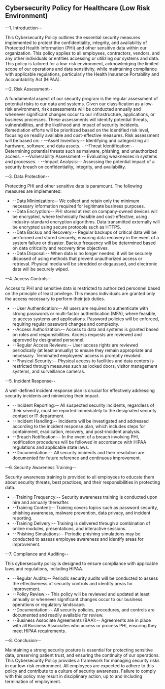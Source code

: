 ## Cybersecurity Policy for Healthcare (Low Risk Environment)

--1. Introduction--

This Cybersecurity Policy outlines the essential security measures implemented to protect the confidentiality, integrity, and availability of Protected Health Information (PHI) and other sensitive data within our organization. This policy applies to all employees, contractors, vendors, and any other individuals or entities accessing or utilizing our systems and data. This policy is tailored for a low-risk environment, acknowledging the limited scope of our operations and data sensitivity, while maintaining compliance with applicable regulations, particularly the Health Insurance Portability and Accountability Act (HIPAA).

--2. Risk Assessment--

A fundamental aspect of our security program is the regular assessment of potential risks to our data and systems. Given our classification as a low-risk environment, risk assessments will be conducted annually and whenever significant changes occur to our infrastructure, applications, or business processes. These assessments will identify potential threats, vulnerabilities, and the likelihood and impact of security incidents. Remediation efforts will be prioritized based on the identified risk level, focusing on readily available and cost-effective measures. Risk assessment will be based on:
    -   --Asset Inventory:-- Identifying and categorizing all hardware, software, and data assets.
    -   --Threat Identification:-- Determining potential threats such as malware, phishing, and unauthorized access.
    -   --Vulnerability Assessment:-- Evaluating weaknesses in systems and processes.
    -   --Impact Analysis:-- Assessing the potential impact of a security breach on confidentiality, integrity, and availability.

--3. Data Protection--

Protecting PHI and other sensitive data is paramount. The following measures are implemented:

-   --Data Minimization:-- We collect and retain only the minimum necessary information required for legitimate business purposes.
-   --Data Encryption:-- PHI stored at rest on company-owned devices will be encrypted, where technically feasible and cost-effective, using industry-standard encryption algorithms. Data transmitted externally will be encrypted using secure protocols such as HTTPS.
-   --Data Backup and Recovery:-- Regular backups of critical data will be performed and stored securely, ensuring data recovery in the event of a system failure or disaster. Backup frequency will be determined based on data criticality and recovery time objectives.
-   --Data Disposal:-- When data is no longer needed, it will be securely disposed of using methods that prevent unauthorized access or retrieval. Physical media will be shredded or degaussed, and electronic data will be securely wiped.

--4. Access Controls--

Access to PHI and sensitive data is restricted to authorized personnel based on the principle of least privilege. This means individuals are granted only the access necessary to perform their job duties.

-   --User Authentication:-- All users are required to authenticate with strong passwords or multi-factor authentication (MFA), where feasible, to access systems and applications. Password policies will be enforced, requiring regular password changes and complexity.
-   --Access Authorization:-- Access to data and systems is granted based on roles and responsibilities. Access requests are reviewed and approved by designated personnel.
-   --Regular Access Reviews:-- User access rights are reviewed periodically (at least annually) to ensure they remain appropriate and necessary. Terminated employees' access is promptly revoked.
-   --Physical Security:-- Physical access to facilities and data centers is restricted through measures such as locked doors, visitor management systems, and surveillance cameras.

--5. Incident Response--

A well-defined incident response plan is crucial for effectively addressing security incidents and minimizing their impact.

-   --Incident Reporting:-- All suspected security incidents, regardless of their severity, must be reported immediately to the designated security contact or IT department.
-   --Incident Handling:-- Incidents will be investigated and addressed according to the incident response plan, which includes steps for containment, eradication, recovery, and post-incident analysis.
-   --Breach Notification:-- In the event of a breach involving PHI, notification procedures will be followed in accordance with HIPAA regulations and applicable state laws.
-   --Documentation:-- All security incidents and their resolution are documented for future reference and continuous improvement.

--6. Security Awareness Training--

Security awareness training is provided to all employees to educate them about security threats, best practices, and their responsibilities in protecting data.

-   --Training Frequency:-- Security awareness training is conducted upon hire and annually thereafter.
-   --Training Content:-- Training covers topics such as password security, phishing awareness, malware prevention, data privacy, and incident reporting.
-   --Training Delivery:-- Training is delivered through a combination of online modules, presentations, and interactive sessions.
-   --Phishing Simulations:-- Periodic phishing simulations may be conducted to assess employee awareness and identify areas for improvement.

--7. Compliance and Auditing--

This cybersecurity policy is designed to ensure compliance with applicable laws and regulations, including HIPAA.

-   --Regular Audits:-- Periodic security audits will be conducted to assess the effectiveness of security controls and identify areas for improvement.
-   --Policy Review:-- This policy will be reviewed and updated at least annually or whenever significant changes occur to our business operations or regulatory landscape.
-   --Documentation:-- All security policies, procedures, and controls are documented and readily available for review.
-   --Business Associate Agreements (BAA):-- Agreements are in place with all Business Associates who access or process PHI, ensuring they meet HIPAA requirements.

--8. Conclusion--

Maintaining a strong security posture is essential for protecting sensitive data, preserving patient trust, and ensuring the continuity of our operations. This Cybersecurity Policy provides a framework for managing security risks in our low-risk environment. All employees are expected to adhere to this policy and contribute to a culture of security awareness. Failure to comply with this policy may result in disciplinary action, up to and including termination of employment.
